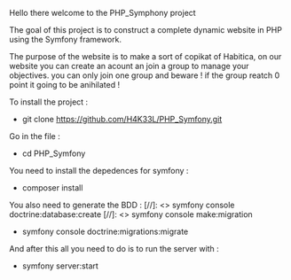 Hello there welcome to the PHP_Symphony project

The goal of this project is to construct a complete dynamic website 
in PHP using the Symfony framework.

The purpose of the website is to make a sort of copikat of Habitica,
on our website you can create an acount an join a group to manage your objectives.
you can only join one group and beware ! if the group reatch 0 point it going to be anihilated !

To install the project :
 - git clone https://github.com/H4K33L/PHP_Symfony.git

Go in the file :
 - cd PHP_Symfony

You need to install the depedences for symfony :
 - composer install

You also need to generate the BDD :
[//]: <> symfony console doctrine:database:create
[//]: <> symfony console make:migration
 - symfony console doctrine:migrations:migrate

And after this all you need to do is to run the server with :
 - symfony server:start
